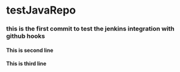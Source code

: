 # testJavaRepo
### this is the first commit to test the jenkins integration with github hooks
#### This is second line
#### This is third line
